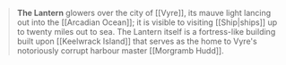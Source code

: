 > **The Lantern** glowers over the city of [[Vyre]], its mauve light lancing out into the [[Arcadian Ocean]]; it is visible to visiting [[Ship|ships]] up to twenty miles out to sea. The Lantern itself is a fortress-like building built upon [[Keelwrack Island]] that serves as the home to Vyre's notoriously corrupt harbour master [[Morgramb Hudd]].








